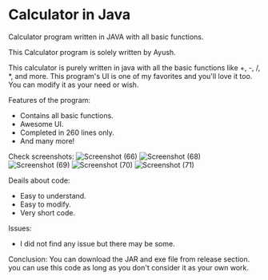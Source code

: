 # Calculator in Java
Calculator program written in JAVA with all basic functions.

This Calculator program is solely written by Ayush.

This calculator is purely written in java with all the basic functions like +, -, /, *,  and more. This program's UI is one of my favorites and you'll love it too. You can modify it as your need or wish.

Features of the program:
* Contains all basic functions.
* Awesome UI.
* Completed in 260 lines only.
* And many more!

Check screenshots:
![Screenshot (66)](https://user-images.githubusercontent.com/119154806/215312784-000644ab-ccf6-4ffd-ad68-fcca4b6405cf.png)
![Screenshot (68)](https://user-images.githubusercontent.com/119154806/215312789-4b8a575e-6e7c-427e-9830-706ec4780ac8.png)
![Screenshot (69)](https://user-images.githubusercontent.com/119154806/215312798-265ad985-8819-4c2f-80f6-dec6f18d36d4.png)
![Screenshot (70)](https://user-images.githubusercontent.com/119154806/215312802-1fa1306c-f025-458a-80c3-931785fd2d18.png)
![Screenshot (71)](https://user-images.githubusercontent.com/119154806/215312804-d1229de3-e428-4e22-94e9-42e2fb793156.png)

Deails about code:
* Easy to understand.
* Easy to modify.
* Very short code.

Issues:
* I did not find any issue but there may be some.

Conclusion:
You can download the JAR and exe file from release section. you can use this code as long as you don't consider it as your own work.
